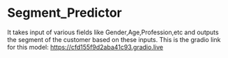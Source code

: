 # Segment_Predictor
It takes input of various fields like Gender,Age,Profession,etc and outputs the segment of the customer based on these inputs.
This is the gradio link for this model: 
 https://cfd155f9d2aba41c93.gradio.live
